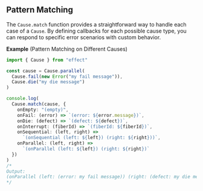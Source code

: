 ## Pattern Matching

The `Cause.match` function provides a straightforward way to handle each case of a `Cause`. By defining callbacks for each possible cause type, you can respond to specific error scenarios with custom behavior.

**Example** (Pattern Matching on Different Causes)

```ts twoslash
import { Cause } from "effect"

const cause = Cause.parallel(
  Cause.fail(new Error("my fail message")),
  Cause.die("my die message")
)

console.log(
  Cause.match(cause, {
    onEmpty: "(empty)",
    onFail: (error) => `(error: ${error.message})`,
    onDie: (defect) => `(defect: ${defect})`,
    onInterrupt: (fiberId) => `(fiberId: ${fiberId})`,
    onSequential: (left, right) =>
      `(onSequential (left: ${left}) (right: ${right}))`,
    onParallel: (left, right) =>
      `(onParallel (left: ${left}) (right: ${right})`
  })
)
/*
Output:
(onParallel (left: (error: my fail message)) (right: (defect: my die message))
*/
```
